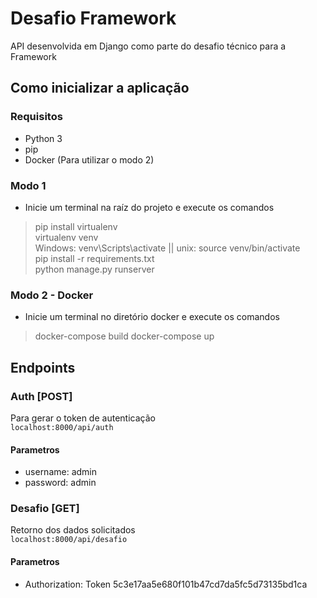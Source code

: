 # Desafio Framework

API desenvolvida em Django como parte do desafio técnico para a Framework

## Como inicializar a aplicação

### Requisitos

- Python 3
- pip
- Docker (Para utilizar o modo 2)
### Modo 1
- Inicie um terminal na raíz do projeto e execute os comandos
> pip install virtualenv  
> virtualenv venv  
> Windows: venv\Scripts\activate || unix: source venv/bin/activate  
> pip install -r requirements.txt  
> python manage.py runserver

### Modo 2 - Docker
- Inicie um terminal no diretório docker e execute os comandos
> docker-compose build
> docker-compose up
## Endpoints
### Auth [POST]
Para gerar o token de autenticação  
`localhost:8000/api/auth`
#### Parametros
- username: admin
- password: admin
  
### Desafio [GET]
Retorno dos dados solicitados  
`localhost:8000/api/desafio`
#### Parametros
- Authorization: Token 5c3e17aa5e680f101b47cd7da5fc5d73135bd1ca

